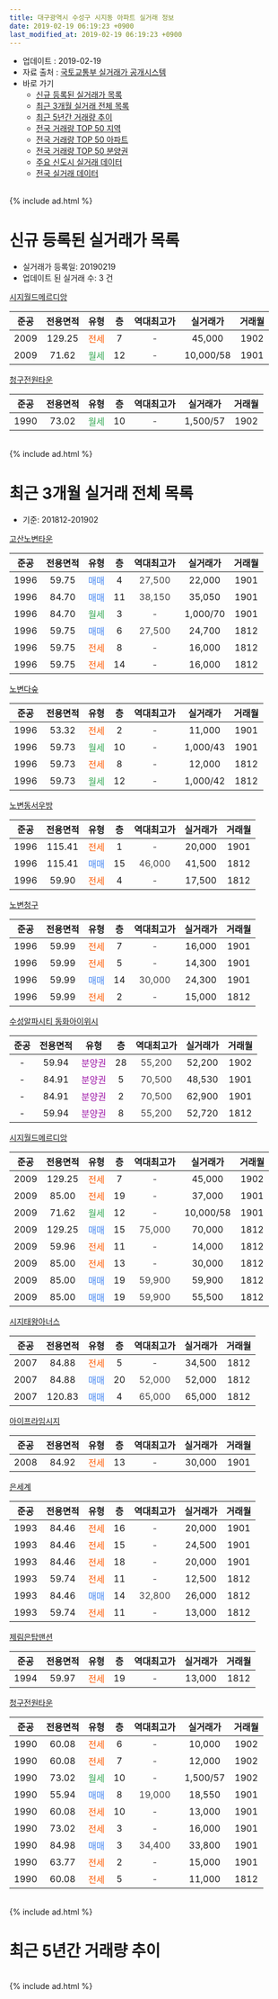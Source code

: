 ```yaml
---
title: 대구광역시 수성구 시지동 아파트 실거래 정보
date: 2019-02-19 06:19:23 +0900
last_modified_at: 2019-02-19 06:19:23 +0900
---
```


* 업데이트 : 2019-02-19
* 자료 출처 : [국토교통부 실거래가 공개시스템](http://rt.molit.go.kr)
* 바로 가기
    * [신규 등록된 실거래가 목록](#신규-등록된-실거래가-목록)
    * [최근 3개월 실거래 전체 목록](#최근-3개월-실거래-전체-목록)
    * [최근 5년간 거래량 추이](#최근-5년간-거래량-추이)
    * [전국 거래량 TOP 50 지역](https://ayogom.github.io/apt-trade-info/최근-3개월-전국에서-가장-거래가-많이-발생한-지역)
    * [전국 거래량 TOP 50 아파트](https://ayogom.github.io/apt-trade-info/최근-3개월-전국에서-가장-거래가-많이-발생한-아파트)
    * [전국 거래량 TOP 50 분양권](https://ayogom.github.io/apt-trade-info/최근-3개월-전국에서-가장-거래가-많이-발생한-분양권)
    * [주요 신도시 실거래 데이터](https://ayogom.github.io/apt-trade-info/주요-신도시)
    * [전국 실거래 데이터](https://ayogom.github.io/apt-trade-info/전국)
<br>
{% include ad.html %}
<br>

# 신규 등록된 실거래가 목록
* 실거래가 등록일: 20190219
* 업데이트 된 실거래 수: 3 건


[시지월드메르디앙](https://search.naver.com/search.naver?query=%EB%8C%80%EA%B5%AC%EA%B4%91%EC%97%AD%EC%8B%9C+%EC%88%98%EC%84%B1%EA%B5%AC+%EC%8B%9C%EC%A7%80%EB%8F%99+%EC%8B%9C%EC%A7%80%EC%9B%94%EB%93%9C%EB%A9%94%EB%A5%B4%EB%94%94%EC%95%99)

|준공|전용면적|유형|층|역대최고가|실거래가|거래월|
|:---:|:---:|:---:|:---:|:---:|:---:|:---:|
|2009|129.25|<span style="color:#ff5a00">전세</span>|7|<span style="color:#444444">-</span>|45,000|1902|
|2009|71.62|<span style="color:#34a853">월세</span>|12|<span style="color:#444444">-</span>|10,000/58|1901|

[청구전원타운](https://search.naver.com/search.naver?query=%EB%8C%80%EA%B5%AC%EA%B4%91%EC%97%AD%EC%8B%9C+%EC%88%98%EC%84%B1%EA%B5%AC+%EC%8B%9C%EC%A7%80%EB%8F%99+%EC%B2%AD%EA%B5%AC%EC%A0%84%EC%9B%90%ED%83%80%EC%9A%B4)

|준공|전용면적|유형|층|역대최고가|실거래가|거래월|
|:---:|:---:|:---:|:---:|:---:|:---:|:---:|
|1990|73.02|<span style="color:#34a853">월세</span>|10|<span style="color:#444444">-</span>|1,500/57|1902|


<br>
{% include ad.html %}
<br>

# 최근 3개월 실거래 전체 목록
* 기준: 201812-201902


[고산노변타운](https://search.naver.com/search.naver?query=%EB%8C%80%EA%B5%AC%EA%B4%91%EC%97%AD%EC%8B%9C+%EC%88%98%EC%84%B1%EA%B5%AC+%EC%8B%9C%EC%A7%80%EB%8F%99+%EA%B3%A0%EC%82%B0%EB%85%B8%EB%B3%80%ED%83%80%EC%9A%B4)

|준공|전용면적|유형|층|역대최고가|실거래가|거래월|
|:---:|:---:|:---:|:---:|:---:|:---:|:---:|
|1996|59.75|<span style="color:#4285f3">매매</span>|4|<span style="color:#444444">27,500</span>|22,000|1901|
|1996|84.70|<span style="color:#4285f3">매매</span>|11|<span style="color:#444444">38,150</span>|35,050|1901|
|1996|84.70|<span style="color:#34a853">월세</span>|3|<span style="color:#444444">-</span>|1,000/70|1901|
|1996|59.75|<span style="color:#4285f3">매매</span>|6|<span style="color:#444444">27,500</span>|24,700|1812|
|1996|59.75|<span style="color:#ff5a00">전세</span>|8|<span style="color:#444444">-</span>|16,000|1812|
|1996|59.75|<span style="color:#ff5a00">전세</span>|14|<span style="color:#444444">-</span>|16,000|1812|

[노변다숲](https://search.naver.com/search.naver?query=%EB%8C%80%EA%B5%AC%EA%B4%91%EC%97%AD%EC%8B%9C+%EC%88%98%EC%84%B1%EA%B5%AC+%EC%8B%9C%EC%A7%80%EB%8F%99+%EB%85%B8%EB%B3%80%EB%8B%A4%EC%88%B2)

|준공|전용면적|유형|층|역대최고가|실거래가|거래월|
|:---:|:---:|:---:|:---:|:---:|:---:|:---:|
|1996|53.32|<span style="color:#ff5a00">전세</span>|2|<span style="color:#444444">-</span>|11,000|1901|
|1996|59.73|<span style="color:#34a853">월세</span>|10|<span style="color:#444444">-</span>|1,000/43|1901|
|1996|59.73|<span style="color:#ff5a00">전세</span>|8|<span style="color:#444444">-</span>|12,000|1812|
|1996|59.73|<span style="color:#34a853">월세</span>|12|<span style="color:#444444">-</span>|1,000/42|1812|

[노변동서우방](https://search.naver.com/search.naver?query=%EB%8C%80%EA%B5%AC%EA%B4%91%EC%97%AD%EC%8B%9C+%EC%88%98%EC%84%B1%EA%B5%AC+%EC%8B%9C%EC%A7%80%EB%8F%99+%EB%85%B8%EB%B3%80%EB%8F%99%EC%84%9C%EC%9A%B0%EB%B0%A9)

|준공|전용면적|유형|층|역대최고가|실거래가|거래월|
|:---:|:---:|:---:|:---:|:---:|:---:|:---:|
|1996|115.41|<span style="color:#ff5a00">전세</span>|1|<span style="color:#444444">-</span>|20,000|1901|
|1996|115.41|<span style="color:#4285f3">매매</span>|15|<span style="color:#444444">46,000</span>|41,500|1812|
|1996|59.90|<span style="color:#ff5a00">전세</span>|4|<span style="color:#444444">-</span>|17,500|1812|

[노변청구](https://search.naver.com/search.naver?query=%EB%8C%80%EA%B5%AC%EA%B4%91%EC%97%AD%EC%8B%9C+%EC%88%98%EC%84%B1%EA%B5%AC+%EC%8B%9C%EC%A7%80%EB%8F%99+%EB%85%B8%EB%B3%80%EC%B2%AD%EA%B5%AC)

|준공|전용면적|유형|층|역대최고가|실거래가|거래월|
|:---:|:---:|:---:|:---:|:---:|:---:|:---:|
|1996|59.99|<span style="color:#ff5a00">전세</span>|7|<span style="color:#444444">-</span>|16,000|1901|
|1996|59.99|<span style="color:#ff5a00">전세</span>|5|<span style="color:#444444">-</span>|14,300|1901|
|1996|59.99|<span style="color:#4285f3">매매</span>|14|<span style="color:#444444">30,000</span>|24,300|1901|
|1996|59.99|<span style="color:#ff5a00">전세</span>|2|<span style="color:#444444">-</span>|15,000|1812|

[수성알파시티 동화아이위시](https://search.naver.com/search.naver?query=%EB%8C%80%EA%B5%AC%EA%B4%91%EC%97%AD%EC%8B%9C+%EC%88%98%EC%84%B1%EA%B5%AC+%EC%8B%9C%EC%A7%80%EB%8F%99+%EC%88%98%EC%84%B1%EC%95%8C%ED%8C%8C%EC%8B%9C%ED%8B%B0+%EB%8F%99%ED%99%94%EC%95%84%EC%9D%B4%EC%9C%84%EC%8B%9C)

|준공|전용면적|유형|층|역대최고가|실거래가|거래월|
|:---:|:---:|:---:|:---:|:---:|:---:|:---:|
|-|59.94|<span style="color:#9C11A5">분양권</span>|28|<span style="color:#444444">55,200</span>|52,200|1902|
|-|84.91|<span style="color:#9C11A5">분양권</span>|5|<span style="color:#444444">70,500</span>|48,530|1901|
|-|84.91|<span style="color:#9C11A5">분양권</span>|2|<span style="color:#444444">70,500</span>|62,900|1901|
|-|59.94|<span style="color:#9C11A5">분양권</span>|8|<span style="color:#444444">55,200</span>|52,720|1812|

[시지월드메르디앙](https://search.naver.com/search.naver?query=%EB%8C%80%EA%B5%AC%EA%B4%91%EC%97%AD%EC%8B%9C+%EC%88%98%EC%84%B1%EA%B5%AC+%EC%8B%9C%EC%A7%80%EB%8F%99+%EC%8B%9C%EC%A7%80%EC%9B%94%EB%93%9C%EB%A9%94%EB%A5%B4%EB%94%94%EC%95%99)

|준공|전용면적|유형|층|역대최고가|실거래가|거래월|
|:---:|:---:|:---:|:---:|:---:|:---:|:---:|
|2009|129.25|<span style="color:#ff5a00">전세</span>|7|<span style="color:#444444">-</span>|45,000|1902|
|2009|85.00|<span style="color:#ff5a00">전세</span>|19|<span style="color:#444444">-</span>|37,000|1901|
|2009|71.62|<span style="color:#34a853">월세</span>|12|<span style="color:#444444">-</span>|10,000/58|1901|
|2009|129.25|<span style="color:#4285f3">매매</span>|15|<span style="color:#444444">75,000</span>|70,000|1812|
|2009|59.96|<span style="color:#ff5a00">전세</span>|11|<span style="color:#444444">-</span>|14,000|1812|
|2009|85.00|<span style="color:#ff5a00">전세</span>|13|<span style="color:#444444">-</span>|30,000|1812|
|2009|85.00|<span style="color:#4285f3">매매</span>|19|<span style="color:#444444">59,900</span>|59,900|1812|
|2009|85.00|<span style="color:#4285f3">매매</span>|19|<span style="color:#444444">59,900</span>|55,500|1812|

[시지태왕아너스](https://search.naver.com/search.naver?query=%EB%8C%80%EA%B5%AC%EA%B4%91%EC%97%AD%EC%8B%9C+%EC%88%98%EC%84%B1%EA%B5%AC+%EC%8B%9C%EC%A7%80%EB%8F%99+%EC%8B%9C%EC%A7%80%ED%83%9C%EC%99%95%EC%95%84%EB%84%88%EC%8A%A4)

|준공|전용면적|유형|층|역대최고가|실거래가|거래월|
|:---:|:---:|:---:|:---:|:---:|:---:|:---:|
|2007|84.88|<span style="color:#ff5a00">전세</span>|5|<span style="color:#444444">-</span>|34,500|1812|
|2007|84.88|<span style="color:#4285f3">매매</span>|20|<span style="color:#444444">52,000</span>|52,000|1812|
|2007|120.83|<span style="color:#4285f3">매매</span>|4|<span style="color:#444444">65,000</span>|65,000|1812|

[아이프라임시지](https://search.naver.com/search.naver?query=%EB%8C%80%EA%B5%AC%EA%B4%91%EC%97%AD%EC%8B%9C+%EC%88%98%EC%84%B1%EA%B5%AC+%EC%8B%9C%EC%A7%80%EB%8F%99+%EC%95%84%EC%9D%B4%ED%94%84%EB%9D%BC%EC%9E%84%EC%8B%9C%EC%A7%80)

|준공|전용면적|유형|층|역대최고가|실거래가|거래월|
|:---:|:---:|:---:|:---:|:---:|:---:|:---:|
|2008|84.92|<span style="color:#ff5a00">전세</span>|13|<span style="color:#444444">-</span>|30,000|1901|

[은세계](https://search.naver.com/search.naver?query=%EB%8C%80%EA%B5%AC%EA%B4%91%EC%97%AD%EC%8B%9C+%EC%88%98%EC%84%B1%EA%B5%AC+%EC%8B%9C%EC%A7%80%EB%8F%99+%EC%9D%80%EC%84%B8%EA%B3%84)

|준공|전용면적|유형|층|역대최고가|실거래가|거래월|
|:---:|:---:|:---:|:---:|:---:|:---:|:---:|
|1993|84.46|<span style="color:#ff5a00">전세</span>|16|<span style="color:#444444">-</span>|20,000|1901|
|1993|84.46|<span style="color:#ff5a00">전세</span>|15|<span style="color:#444444">-</span>|24,500|1901|
|1993|84.46|<span style="color:#ff5a00">전세</span>|18|<span style="color:#444444">-</span>|20,000|1901|
|1993|59.74|<span style="color:#ff5a00">전세</span>|11|<span style="color:#444444">-</span>|12,500|1812|
|1993|84.46|<span style="color:#4285f3">매매</span>|14|<span style="color:#444444">32,800</span>|26,000|1812|
|1993|59.74|<span style="color:#ff5a00">전세</span>|11|<span style="color:#444444">-</span>|13,000|1812|

[제림은탑맨션](https://search.naver.com/search.naver?query=%EB%8C%80%EA%B5%AC%EA%B4%91%EC%97%AD%EC%8B%9C+%EC%88%98%EC%84%B1%EA%B5%AC+%EC%8B%9C%EC%A7%80%EB%8F%99+%EC%A0%9C%EB%A6%BC%EC%9D%80%ED%83%91%EB%A7%A8%EC%85%98)

|준공|전용면적|유형|층|역대최고가|실거래가|거래월|
|:---:|:---:|:---:|:---:|:---:|:---:|:---:|
|1994|59.97|<span style="color:#ff5a00">전세</span>|19|<span style="color:#444444">-</span>|13,000|1812|

[청구전원타운](https://search.naver.com/search.naver?query=%EB%8C%80%EA%B5%AC%EA%B4%91%EC%97%AD%EC%8B%9C+%EC%88%98%EC%84%B1%EA%B5%AC+%EC%8B%9C%EC%A7%80%EB%8F%99+%EC%B2%AD%EA%B5%AC%EC%A0%84%EC%9B%90%ED%83%80%EC%9A%B4)

|준공|전용면적|유형|층|역대최고가|실거래가|거래월|
|:---:|:---:|:---:|:---:|:---:|:---:|:---:|
|1990|60.08|<span style="color:#ff5a00">전세</span>|6|<span style="color:#444444">-</span>|10,000|1902|
|1990|60.08|<span style="color:#ff5a00">전세</span>|7|<span style="color:#444444">-</span>|12,000|1902|
|1990|73.02|<span style="color:#34a853">월세</span>|10|<span style="color:#444444">-</span>|1,500/57|1902|
|1990|55.94|<span style="color:#4285f3">매매</span>|8|<span style="color:#444444">19,000</span>|18,550|1901|
|1990|60.08|<span style="color:#ff5a00">전세</span>|10|<span style="color:#444444">-</span>|13,000|1901|
|1990|73.02|<span style="color:#ff5a00">전세</span>|3|<span style="color:#444444">-</span>|16,000|1901|
|1990|84.98|<span style="color:#4285f3">매매</span>|3|<span style="color:#444444">34,400</span>|33,800|1901|
|1990|63.77|<span style="color:#ff5a00">전세</span>|2|<span style="color:#444444">-</span>|15,000|1901|
|1990|60.08|<span style="color:#ff5a00">전세</span>|5|<span style="color:#444444">-</span>|11,000|1812|


<br>
{% include ad.html %}
<br>

# 최근 5년간 거래량 추이


<div style="width:100%;">
    <canvas id="deal_progress" height="200"></canvas>
</div>

<script>
new Chart(document.getElementById("deal_progress"), {
    type: 'line',
    data: {
        labels: ['201402','201403','201404','201405','201406','201407','201408','201409','201410','201411','201412','201501','201502','201503','201504','201505','201506','201507','201508','201509','201510','201511','201512','201601','201602','201603','201604','201605','201606','201607','201608','201609','201610','201611','201612','201701','201702','201703','201704','201705','201706','201707','201708','201709','201710','201711','201712','201801','201802','201803','201804','201805','201806','201807','201808','201809','201810','201811','201812','201901','201902'],
        datasets: [{
            label: '매매',
            pointRadius: 1,
            data: [41, 44, 17, 18, 31, 35, 38, 44, 43, 33, 30, 55, 39, 49, 49, 35, 36, 28, 12, 16, 14, 16, 6, 7, 9, 13, 14, 9, 6, 8, 15, 17, 23, 17, 11, 12, 19, 19, 25, 49, 70, 88, 59, 18, 16, 22, 17, 34, 26, 37, 22, 23, 24, 19, 25, 38, 33, 28, 9, 7, 1],
            borderColor: "rgba(255, 201, 14, 1)",
            backgroundColor: "rgba(255, 201, 14, 0.5)",
            fill: false,
            lineTension: 0
        },{
            label: '전월세',
            pointRadius: 1,
            data: [28, 21, 12, 17, 12, 18, 13, 17, 17, 25, 26, 26, 25, 21, 18, 22, 29, 31, 24, 16, 20, 12, 24, 22, 21, 21, 23, 13, 14, 11, 19, 16, 14, 17, 15, 19, 24, 18, 15, 21, 19, 26, 21, 20, 16, 25, 24, 23, 21, 27, 10, 16, 21, 10, 21, 16, 25, 19, 13, 15, 4],
            borderColor: "rgba(0, 141, 185, 1)",
            backgroundColor: "rgba(0, 141, 185, 0.5)",
            fill: false,
            lineTension: 0
        }
        ]
    },
    options: {
        responsive: true,
        title: {
            display: false
        },
        tooltips: {
            mode: 'index',
            intersect: false
        },
        hover: {
            mode: 'nearest',
            intersect: true
        },
        scales: {
            xAxes: [{
                display: true,
                scaleLabel: {
                    display: true,
                    labelString: '년/월'
                }
            }],
            yAxes: [{
                display: true,
                ticks: {
                    suggestedMin: 0,
                },
                scaleLabel: {
                    display: true,
                    labelString: '실거래 수'
                }
            }]
        }
    }
});

</script>


<br>
{% include ad.html %}
<br>

